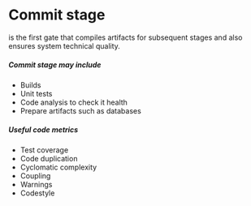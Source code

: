 # Commit stage
is the first gate that compiles artifacts for subsequent stages and also ensures system technical quality.

##### Commit stage may include
* Builds
* Unit tests
* Code analysis to check it health
* Prepare artifacts such as databases

##### Useful code metrics
* Test coverage
* Code duplication
* Cyclomatic complexity
* Coupling 
* Warnings
* Codestyle  